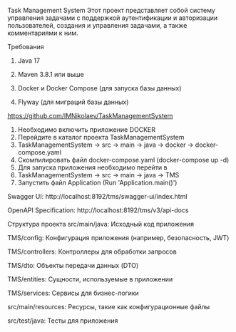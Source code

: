 Task Management System
Этот проект представляет собой систему управления задачами с поддержкой аутентификации и авторизации пользователей, создания и управления задачами, а также комментариями к ним.

Требования
1) Java 17

2) Maven 3.8.1 или выше
3) Docker и Docker Compose (для запуска базы данных)
4) Flyway (для миграций базы данных)

https://github.com/IMNikolaev/TaskManagementSystem

1) Необходимо включить приложение DOCKER
2) Перейдите в каталог проекта TaskManagementSystem
3) TaskManagementSystem -> src -> main -> java -> docker -> docker-compose.yaml
4) Скомпилировать файл docker-compose.yaml (docker-compose up -d)
5) Для запуска приложения необходимо перейти в
6) TaskManagementSystem -> src -> main -> java -> TMS 
7) Запустить файл Application (Run 'Application.main()')

Swagger UI: http://localhost:8192/tms/swagger-ui/index.html

OpenAPI Specification: http://localhost:8192/tms/v3/api-docs

Структура проекта
src/main/java: Исходный код приложения

TMS/config: Конфигурация приложения (например, безопасность, JWT)

TMS/controllers: Контроллеры для обработки запросов

TMS/dto: Объекты передачи данных (DTO)

TMS/entities: Сущности, используемые в приложении

TMS/services: Сервисы для бизнес-логики

src/main/resources: Ресурсы, такие как конфигурационные файлы

src/test/java: Тесты для приложения